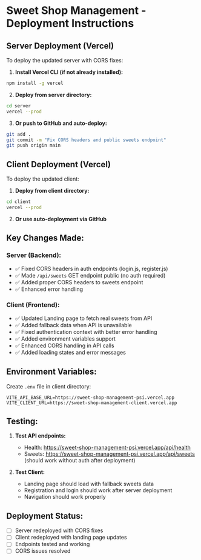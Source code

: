 # Sweet Shop Management - Deployment Instructions

## Server Deployment (Vercel)

To deploy the updated server with CORS fixes:

1. **Install Vercel CLI (if not already installed):**
```bash
npm install -g vercel
```

2. **Deploy from server directory:**
```bash
cd server
vercel --prod
```

3. **Or push to GitHub and auto-deploy:**
```bash
git add .
git commit -m "Fix CORS headers and public sweets endpoint"
git push origin main
```

## Client Deployment (Vercel)

To deploy the updated client:

1. **Deploy from client directory:**
```bash
cd client
vercel --prod
```

2. **Or use auto-deployment via GitHub**

## Key Changes Made:

### Server (Backend):
- ✅ Fixed CORS headers in auth endpoints (login.js, register.js)
- ✅ Made `/api/sweets` GET endpoint public (no auth required)
- ✅ Added proper CORS headers to sweets endpoint
- ✅ Enhanced error handling

### Client (Frontend):
- ✅ Updated Landing page to fetch real sweets from API
- ✅ Added fallback data when API is unavailable
- ✅ Fixed authentication context with better error handling
- ✅ Added environment variables support
- ✅ Enhanced CORS handling in API calls
- ✅ Added loading states and error messages

## Environment Variables:

Create `.env` file in client directory:
```
VITE_API_BASE_URL=https://sweet-shop-management-psi.vercel.app
VITE_CLIENT_URL=https://sweet-shop-management-client.vercel.app
```

## Testing:

1. **Test API endpoints:**
   - Health: https://sweet-shop-management-psi.vercel.app/api/health
   - Sweets: https://sweet-shop-management-psi.vercel.app/api/sweets (should work without auth after deployment)
   
2. **Test Client:**
   - Landing page should load with fallback sweets data
   - Registration and login should work after server deployment
   - Navigation should work properly

## Deployment Status:
- [ ] Server redeployed with CORS fixes
- [ ] Client redeployed with landing page updates
- [ ] Endpoints tested and working
- [ ] CORS issues resolved
